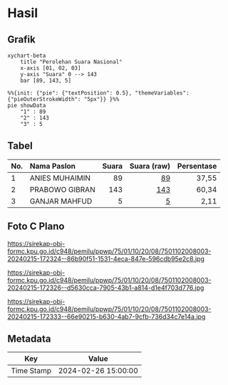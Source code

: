 # Hasil

## Grafik

```mermaid
xychart-beta
    title "Perolehan Suara Nasional"
    x-axis [01, 02, 03]
    y-axis "Suara" 0 --> 143
    bar [89, 143, 5]
```

```mermaid
%%{init: {"pie": {"textPosition": 0.5}, "themeVariables": {"pieOuterStrokeWidth": "5px"}} }%%
pie showData
    "1" : 89
    "2" : 143
    "3" : 5
```

## Tabel

| No. | Nama Paslon    | Suara | Suara (raw) | Persentase |
|:--- |:-------------- | -----:| -----------:| ----------:|
| 1   | ANIES MUHAIMIN | 89    | [89][p-1]   | 37,55      |
| 2   | PRABOWO GIBRAN | 143   | [143][p-2]  | 60,34      |
| 3   | GANJAR MAHFUD  | 5     | [5][p-3]    | 2,11       |


[p-1]: https://github.com/gigit-pemilu/pemilu-2024/blob/main/pilpres/hitung-suara/sub/75-gorontalo/sub/01-gorontalo/sub/10-telaga-biru/sub/2008-pentadio-timur/sub/003-tps/sub/paslon-1.txt
[p-2]: https://github.com/gigit-pemilu/pemilu-2024/blob/main/pilpres/hitung-suara/sub/75-gorontalo/sub/01-gorontalo/sub/10-telaga-biru/sub/2008-pentadio-timur/sub/003-tps/sub/paslon-2.txt
[p-3]: https://github.com/gigit-pemilu/pemilu-2024/blob/main/pilpres/hitung-suara/sub/75-gorontalo/sub/01-gorontalo/sub/10-telaga-biru/sub/2008-pentadio-timur/sub/003-tps/sub/paslon-3.txt

## Foto C Plano

https://sirekap-obj-formc.kpu.go.id/c948/pemilu/ppwp/75/01/10/20/08/7501102008003-20240215-172324--86b90f51-1531-4eca-847e-596cdb95e2c8.jpg

https://sirekap-obj-formc.kpu.go.id/c948/pemilu/ppwp/75/01/10/20/08/7501102008003-20240215-172326--d5630cca-7905-43b1-a814-d1e4f703d776.jpg

https://sirekap-obj-formc.kpu.go.id/c948/pemilu/ppwp/75/01/10/20/08/7501102008003-20240215-172333--66e90215-b630-4ab7-9cfb-736d34c7e14a.jpg


## Metadata

| Key        | Value               |
| ---------- | ------------------- |
| Time Stamp | 2024-02-26 15:00:00 |



